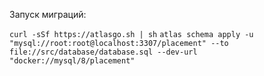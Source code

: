 Запуск миграций:

`curl -sSf https://atlasgo.sh | sh`
`atlas schema apply -u "mysql://root:root@localhost:3307/placement" --to file://src/database/database.sql --dev-url "docker://mysql/8/placement"`
